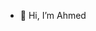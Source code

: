 - 👋 Hi, I’m Ahmed

<!---
boussouira/boussouira is a ✨ special ✨ repository because its `README.md` (this file) appears on your GitHub profile.
You can click the Preview link to take a look at your changes.
--->

